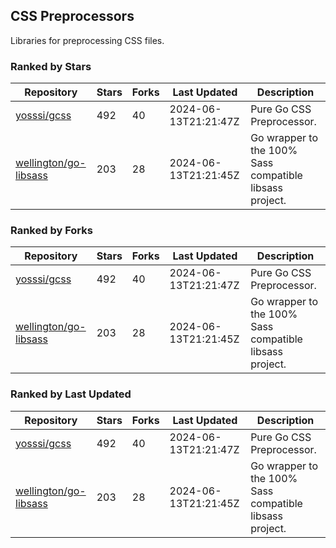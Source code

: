 ## CSS Preprocessors

Libraries for preprocessing CSS files.

### Ranked by Stars

| Repository | Stars | Forks | Last Updated | Description | 
|------------|-------|-------|--------------|-------------|
| [yosssi/gcss](https://github.com/yosssi/gcss) | 492 | 40 | 2024-06-13T21:21:47Z |  Pure Go CSS Preprocessor. |
| [wellington/go-libsass](https://github.com/wellington/go-libsass) | 203 | 28 | 2024-06-13T21:21:45Z |  Go wrapper to the 100% Sass compatible libsass project. |

### Ranked by Forks

| Repository | Stars | Forks | Last Updated | Description | 
|------------|-------|-------|--------------|-------------|
| [yosssi/gcss](https://github.com/yosssi/gcss) | 492 | 40 | 2024-06-13T21:21:47Z |  Pure Go CSS Preprocessor. |
| [wellington/go-libsass](https://github.com/wellington/go-libsass) | 203 | 28 | 2024-06-13T21:21:45Z |  Go wrapper to the 100% Sass compatible libsass project. |

### Ranked by Last Updated

| Repository | Stars | Forks | Last Updated | Description | 
|------------|-------|-------|--------------|-------------|
| [yosssi/gcss](https://github.com/yosssi/gcss) | 492 | 40 | 2024-06-13T21:21:47Z |  Pure Go CSS Preprocessor. |
| [wellington/go-libsass](https://github.com/wellington/go-libsass) | 203 | 28 | 2024-06-13T21:21:45Z |  Go wrapper to the 100% Sass compatible libsass project. |

